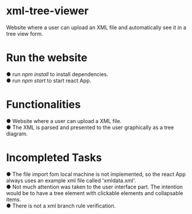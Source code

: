 # xml-tree-viewer
Website where a user can upload an XML file and automatically see it in a tree view form.<br>

# Run the website
● run *npm install* to install dependencies.<br>
● run *npm start* to start react App.<br>

# Functionalities
● Website where a user can upload a XML file.<br>
● The XML is parsed and presented to the user graphically as a tree diagram.<br>

# Incompleted Tasks
● The file import fom local machine is not implemented, so the react App always uses an example xml file called 'xmldata.xml'.<br>
● Not much attention was taken to the user interface part. The intention would be to have a tree element with clickable elements and collapsable items.<br>
● There is not a xml branch rule verification.<br>
